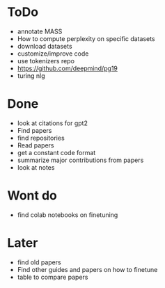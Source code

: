 # ToDo

-   annotate MASS
-   How to compute perplexity on specific datasets
-   download datasets
-   customize/improve code
-   use tokenizers repo
-   https://github.com/deepmind/pg19
-   turing nlg

# Done

-   look at citations for gpt2
-   Find papers
-   find repositories
-   Read papers
-   get a constant code format
-   summarize major contributions from papers
-   look at notes

# Wont do

-   find colab notebooks on finetuning

# Later

-   find old papers
-   Find other guides and papers on how to finetune
-   table to compare papers
